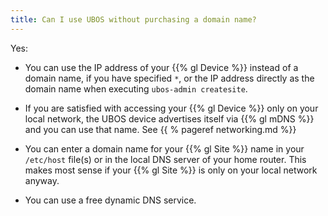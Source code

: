 ```yaml
---
title: Can I use UBOS without purchasing a domain name?
---
```


Yes:

* You can use the IP address of your {{% gl Device %}} instead of a domain name, if you
  have specified ``*``, or the IP address directly as the domain name when executing
  ``ubos-admin createsite``.

* If you are satisfied with accessing your {{% gl Device %}} only on your local network,
  the UBOS device advertises itself via {{% gl mDNS %}} and you can use that name. See
  {{ % pageref networking.md %}}

* You can enter a domain name for your {{% gl Site %}} name in your ``/etc/host``
  file(s) or in the local DNS server of your home router. This makes most sense if your
  {{% gl Site %}} is only on your local network anyway.

* You can use a free dynamic DNS service.
